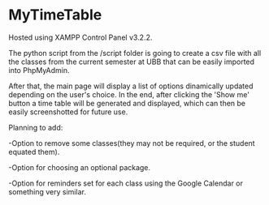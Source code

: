 # MyTimeTable


Hosted using XAMPP Control Panel v3.2.2.

The python script from the /script folder is going to create a csv file with all the classes from the current semester at UBB that can be easily imported into PhpMyAdmin.

After that, the main page will display a list of options dinamically updated depending on the user's choice. In the end, after clicking the 'Show me' button a time table will be generated and displayed, which can then be easily screenshotted for future use.


Planning to add:

-Option to remove some classes(they may not be required, or the student equated them).

-Option for choosing an optional package.

-Option for reminders set for each class using the Google Calendar or something very similar.